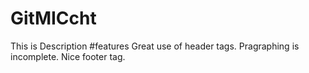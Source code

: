 # GitMICcht
This is Description
#features
Great use of header tags.
Pragraphing is incomplete.
Nice footer tag.
